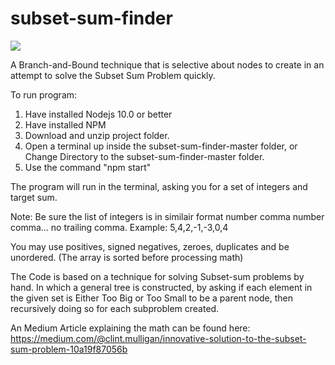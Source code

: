 # subset-sum-finder
[![](https://img.shields.io/github/license/ClintMulligan/subset-sum-finder.svg)](https://github.com/ClintMulligan/subset-sum-finder/blob/master/LICENSE)

A Branch-and-Bound technique that is selective about nodes to create in an attempt to solve the Subset Sum Problem quickly.

To run program:

1. Have installed Nodejs 10.0 or better
2. Have installed NPM
3. Download and unzip project folder.
4. Open a terminal up inside the subset-sum-finder-master folder, or Change Directory to the subset-sum-finder-master folder.
5. Use the command "npm start"

The program will run in the terminal, asking you for a set of integers and target sum.

Note: Be sure the list of integers is in similair format number comma number comma... no trailing comma.
Example: 5,4,2,-1,-3,0,4

You may use positives, signed negatives, zeroes, duplicates and be unordered. (The array is sorted before processing math)

The Code is based on a technique for solving Subset-sum problems by hand. In which a general tree is constructed, by asking if each element in the given set is Either Too Big or Too Small to be a parent node, then recursively doing so for each subproblem created.

An Medium Article explaining the math can be found here: https://medium.com/@clint.mulligan/innovative-solution-to-the-subset-sum-problem-10a19f87056b
